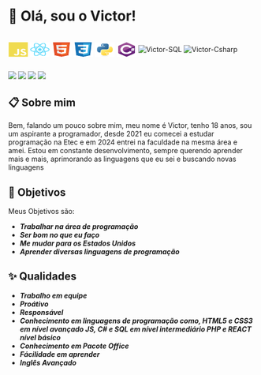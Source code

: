 # 🌟 Olá, sou o Victor!


<div style="display: inline_block"><br>
  <img align="center" alt="Victor-Js" height="30" width="40" src="https://raw.githubusercontent.com/devicons/devicon/master/icons/javascript/javascript-plain.svg">
  <img align="center" alt="Victor-React" height="30" width="40" src="https://raw.githubusercontent.com/devicons/devicon/master/icons/react/react-original.svg">
  <img align="center" alt="Victor-HTML" height="30" width="40" src="https://raw.githubusercontent.com/devicons/devicon/master/icons/html5/html5-original.svg">
  <img align="center" alt="Victor-CSS" height="30" width="40" src="https://raw.githubusercontent.com/devicons/devicon/master/icons/css3/css3-original.svg">
  <img align="center" alt="Victor-Python" height="30" width="40" src="https://raw.githubusercontent.com/devicons/devicon/master/icons/python/python-original.svg">
  <img align="center" alt="Victor-Csharp" height="30" width="40" src="https://raw.githubusercontent.com/devicons/devicon/master/icons/csharp/csharp-original.svg">
  <img align="center" alt="Victor-SQL"  height="30" width="40"   src="https://cdn.jsdelivr.net/gh/devicons/devicon@latest/icons/azuresqldatabase/azuresqldatabase-original.svg" />
  <img align="center" alt="Victor-Csharp" height="30" width="40" src="https://cdn.jsdelivr.net/gh/devicons/devicon@latest/icons/bootstrap/bootstrap-original.svg" />
          
</div>
  
  ##
 
<div> 
  <a href="https://www.instagram.com/victor___fernandes_______/" target="_blank"><img src="https://img.shields.io/badge/-Instagram-%23E4405F?style=for-the-badge&logo=instagram&logoColor=white" target="_blank"></a>
 <a href="https://discord.gg/wagxzStdcR](https://discord.gg/85B85GAMaz" target="_blank"><img src="https://img.shields.io/badge/Discord-7289DA?style=for-the-badge&logo=discord&logoColor=white" target="_blank"></a> 
  <a href = "mailto:pilativictor34@gmail.com"><img src="https://img.shields.io/badge/-Gmail-%23333?style=for-the-badge&logo=gmail&logoColor=white" target="_blank"></a>
  <a href="https://www.linkedin.com/in/victor-fernandes-pilati" target="_blank"><img src="https://img.shields.io/badge/-LinkedIn-%230077B5?style=for-the-badge&logo=linkedin&logoColor=white" target="_blank"></a> 
  
</div>


## 📋 Sobre mim
Bem, falando um pouco sobre mim, meu nome é Victor, tenho 18 anos, sou um aspirante a programador, desde 2021 eu comecei a estudar programação na Etec e em 2024 entrei na faculdade na mesma área e amei. Estou em constante desenvolvimento, sempre querendo aprender mais e mais, aprimorando as linguagens que eu sei e buscando novas linguagens

## 📖 Objetivos

Meus Objetivos são:
- ***Trabalhar na área de programação***
- ***Ser bom no que eu faço***
- ***Me mudar para os Estados Unidos***
- ***Aprender diversas linguagens de programação***
## ✨ Qualidades

- ***Trabalho em equipe***
- ***Proátivo***
- ***Responsável***
- ***Conhecimento em linguagens de programação como, HTML5 e CSS3 em nível avançado JS, C# e SQL em nível intermediário PHP e REACT nível básico***
- ***Conhecimento em Pacote Office***
- ***Fácilidade em aprender***
- ***Inglês Avançado***















